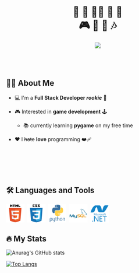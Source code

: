 <h1 align="center">🧙 🐉 🦸‍♂️ 👻 🚀<br/> 🎮 🎥 🍵 🎶</h1>

<div id="header" align="center">
  <img src="https://media.giphy.com/media/XD9o33QG9BoMis7iM4/giphy.gif">
</div>

<div id="badges" align="center">
 <img src="https://komarev.com/ghpvc/?username=16DeeCee&style=flat-square&color=blue" alt="">
</div>

<br>
<br>

## 👨‍💻 About Me
<img src="./gif/something_of_a_programmer.gif" alt="" align="right" width=50%>

- 💻 I'm a **Full Stack Developer _rookie_** 👶

- 🎮 Interested in **game development** 🕹

  - 📚 currently learning **pygame** on my free time 

- ❤️ I ~~hate~~ **love** programming ❤️‍🩹

<br>
<br>
<br>
<br>

## 🛠️ Languages and Tools
<img src="https://github.com/devicons/devicon/blob/master/icons/html5/html5-original-wordmark.svg" title="HTML" alt="HTML" width=50 height=50>&nbsp;
<img src="https://github.com/devicons/devicon/blob/master/icons/css3/css3-original-wordmark.svg" title="CSS" alt="CSS" width=50 height=50>&nbsp;
<img src="https://github.com/devicons/devicon/blob/master/icons/python/python-original-wordmark.svg" title="Python" alt="Python" width=50 height=50>&nbsp;
<img src="https://github.com/devicons/devicon/blob/master/icons/mysql/mysql-original-wordmark.svg" title="MySQL" alt="MySQL" width=50 height=50>&nbsp;
<img src="https://github.com/devicons/devicon/blob/master/icons/dot-net/dot-net-plain-wordmark.svg" title="Microsoft .Net" alt="Microsoft .Net" width=50 height=50>&nbsp;

## 🔥 My Stats
![Anurag's GitHub stats](https://github-readme-stats.vercel.app/api?username=16DeeCee&show_icons=true&theme=gotham)

[![Top Langs](https://github-readme-stats.vercel.app/api/top-langs/?username=16DeeCee&theme=gotham&layout=compact)](https://github.com/anuraghazra/github-readme-stats)

